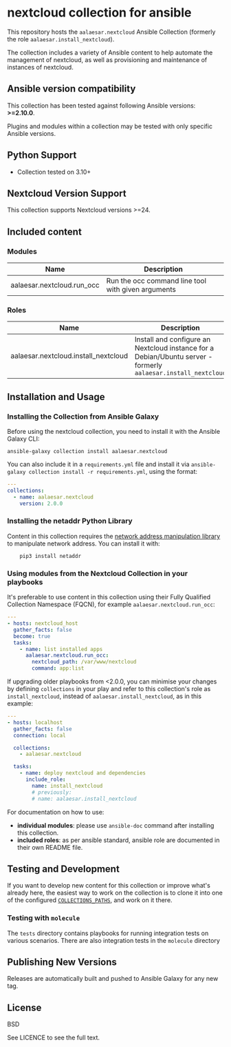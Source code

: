 # nextcloud collection for ansible

This repository hosts the `aalaesar.nextcloud`  Ansible Collection (formerly the role `aalaesar.install_nextcloud`).

The collection includes a variety of Ansible content to help automate the management of nextcloud, as well as provisioning and maintenance of instances of nextcloud.

<!--start requires_ansible-->
## Ansible version compatibility

This collection has been tested against following Ansible versions: **>=2.10.0**.

Plugins and modules within a collection may be tested with only specific Ansible versions.
<!--end requires_ansible-->

## Python Support

* Collection tested on 3.10+

## Nextcloud Version Support

This collection supports Nextcloud versions >=24.

## Included content

<!--start collection content-->
### Modules
Name | Description
--- | ---
aalaesar.nextcloud.run_occ|Run the occ command line tool with given arguments

### Roles
Name | Description
--- | ---
aalaesar.nextcloud.install_nextcloud|Install and configure an Nextcloud instance for a Debian/Ubuntu server - formerly `aalaesar.install_nextcloud`

<!--end collection content-->

## Installation and Usage

### Installing the Collection from Ansible Galaxy

Before using the nextcloud collection, you need to install it with the Ansible Galaxy CLI:

    ansible-galaxy collection install aalaesar.nextcloud

You can also include it in a `requirements.yml` file and install it via `ansible-galaxy collection install -r requirements.yml`, using the format:

```yaml
---
collections:
  - name: aalaesar.nextcloud
    version: 2.0.0
```

### Installing the netaddr Python Library

Content in this collection requires the [network address manipulation library](https://pypi.org/project/netaddr/) to manipulate network address. You can install it with:
```
    pip3 install netaddr
```

### Using modules from the Nextcloud Collection in your playbooks

It's preferable to use content in this collection using their Fully Qualified Collection Namespace (FQCN), for example `aalaesar.nextcloud.run_occ`:

```yaml
---
- hosts: nextcloud_host
  gather_facts: false
  become: true
  tasks:
    - name: list installed apps
      aalaesar.nextcloud.run_occ:
        nextcloud_path: /var/www/nextcloud
        command: app:list
```

If upgrading older playbooks from <2.0.0, you can minimise your changes by defining `collections` in your play and refer to this collection's role as `install_nextcloud`, instead of `aalaesar.install_nextcloud`, as in this example:

```yaml
---
- hosts: localhost
  gather_facts: false
  connection: local

  collections:
    - aalaesar.nextcloud

  tasks:
    - name: deploy nextcloud and dependencies
      include_role:
        name: install_nextcloud
        # previously:
        # name: aalaesar.install_nextcloud
```

For documentation on how to use:
- __individual modules__: please use `ansible-doc` command after installing this collection.
- __included roles__: as per ansible standard, ansible role are documented in their own README file.

## Testing and Development

If you want to develop new content for this collection or improve what's already here, the easiest way to work on the collection is to clone it into one of the configured [`COLLECTIONS_PATHS`](https://docs.ansible.com/ansible/latest/reference_appendices/config.html#collections-paths), and work on it there.

### Testing with `molecule`

The `tests` directory contains playbooks for running integration tests on various scenarios.
There are also integration tests in the `molecule` directory

## Publishing New Versions

Releases are automatically built and pushed to Ansible Galaxy for any new tag.

## License

BSD

See LICENCE to see the full text.
